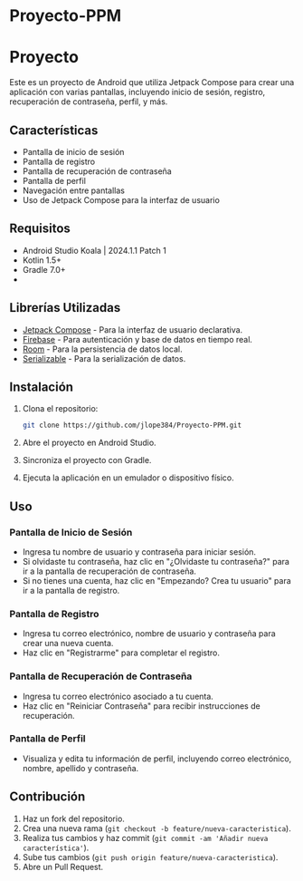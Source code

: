 # Proyecto-PPM
# Proyecto

Este es un proyecto de Android que utiliza Jetpack Compose para crear una aplicación con varias pantallas, incluyendo inicio de sesión, registro, recuperación de contraseña, perfil, y más.

## Características

- Pantalla de inicio de sesión
- Pantalla de registro
- Pantalla de recuperación de contraseña
- Pantalla de perfil
- Navegación entre pantallas
- Uso de Jetpack Compose para la interfaz de usuario

## Requisitos

- Android Studio Koala | 2024.1.1 Patch 1
- Kotlin 1.5+
- Gradle 7.0+
- 
## Librerías Utilizadas

- [Jetpack Compose](https://developer.android.com/jetpack/compose) - Para la interfaz de usuario declarativa.
- [Firebase](https://firebase.google.com/) - Para autenticación y base de datos en tiempo real.
- [Room](https://developer.android.com/jetpack/androidx/releases/room) - Para la persistencia de datos local.
- [Serializable](https://kotlinlang.org/api/latest/jvm/stdlib/kotlin.io/-serializable/) - Para la serialización de datos.

## Instalación

1. Clona el repositorio:

    ```bash
    git clone https://github.com/jlope384/Proyecto-PPM.git
    ```

2. Abre el proyecto en Android Studio.

3. Sincroniza el proyecto con Gradle.

4. Ejecuta la aplicación en un emulador o dispositivo físico.

## Uso

### Pantalla de Inicio de Sesión

- Ingresa tu nombre de usuario y contraseña para iniciar sesión.
- Si olvidaste tu contraseña, haz clic en "¿Olvidaste tu contraseña?" para ir a la pantalla de recuperación de contraseña.
- Si no tienes una cuenta, haz clic en "Empezando? Crea tu usuario" para ir a la pantalla de registro.

### Pantalla de Registro

- Ingresa tu correo electrónico, nombre de usuario y contraseña para crear una nueva cuenta.
- Haz clic en "Registrarme" para completar el registro.

### Pantalla de Recuperación de Contraseña

- Ingresa tu correo electrónico asociado a tu cuenta.
- Haz clic en "Reiniciar Contraseña" para recibir instrucciones de recuperación.

### Pantalla de Perfil

- Visualiza y edita tu información de perfil, incluyendo correo electrónico, nombre, apellido y contraseña.

## Contribución

1. Haz un fork del repositorio.
2. Crea una nueva rama (`git checkout -b feature/nueva-caracteristica`).
3. Realiza tus cambios y haz commit (`git commit -am 'Añadir nueva característica'`).
4. Sube tus cambios (`git push origin feature/nueva-caracteristica`).
5. Abre un Pull Request.

